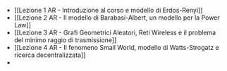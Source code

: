 
- [[Lezione 1 AR - Introduzione al corso e modello di Erdos-Renyi]]
- [[Lezione 2 AR - Il modello di Barabasi-Albert, un modello per la Power Law]]
- [[Lezione 3 AR - Grafi Geometrici Aleatori, Reti Wireless e il problema del minimo raggio di trasmissione]]
- [[Lezione 4 AR - Il fenomeno Small World, modello di Watts-Strogatz e ricerca decentralizzata]]
- 